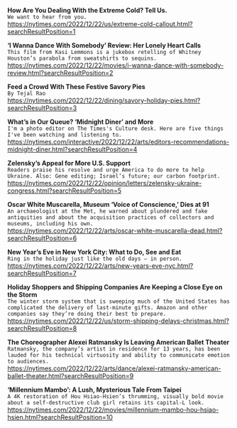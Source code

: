 **How Are You Dealing With the Extreme Cold? Tell Us.**\
`We want to hear from you.`\
https://nytimes.com/2022/12/22/us/extreme-cold-callout.html?searchResultPosition=1

**‘I Wanna Dance With Somebody’ Review: Her Lonely Heart Calls**\
`This film from Kasi Lemmons is a jukebox retelling of Whitney Houston’s parabola from sweatshirts to sequins.`\
https://nytimes.com/2022/12/22/movies/i-wanna-dance-with-somebody-review.html?searchResultPosition=2

**Feed a Crowd With These Festive Savory Pies**\
`By Tejal Rao`\
https://nytimes.com/2022/12/22/dining/savory-holiday-pies.html?searchResultPosition=3

**What’s in Our Queue? ‘Midnight Diner’ and More**\
`I'm a photo editor on The Times's Culture desk. Here are five things I've been watching and listening to.`\
https://nytimes.com/interactive/2022/12/22/arts/editors-recommendations-midnight-diner.html?searchResultPosition=4

**Zelensky’s Appeal for More U.S. Support**\
`Readers praise his resolve and urge America to do more to help Ukraine. Also: Gene editing; Israel’s future; our carbon footprint. `\
https://nytimes.com/2022/12/22/opinion/letters/zelensky-ukraine-congress.html?searchResultPosition=5

**Oscar White Muscarella, Museum ‘Voice of Conscience,’ Dies at 91**\
`An archaeologist at the Met, he warned about plundered and fake antiquities and about the acquisition practices of collectors and museums, including his own.`\
https://nytimes.com/2022/12/22/arts/oscar-white-muscarella-dead.html?searchResultPosition=6

**New Year’s Eve in New York City: What to Do, See and Eat**\
`Ring in the holiday just like the old days — in person.`\
https://nytimes.com/2022/12/22/arts/new-years-eve-nyc.html?searchResultPosition=7

**Holiday Shoppers and Shipping Companies Are Keeping a Close Eye on the Storm**\
`The winter storm system that is sweeping much of the United States has complicated the delivery of last-minute gifts. Amazon and other companies say they’re doing their best to prepare.`\
https://nytimes.com/2022/12/22/us/storm-shipping-delays-christmas.html?searchResultPosition=8

**The Choreographer Alexei Ratmansky Is Leaving American Ballet Theater**\
`Ratmansky, the company’s artist in residence for 13 years, has been lauded for his technical virtuosity and ability to communicate emotion to audiences.`\
https://nytimes.com/2022/12/22/arts/dance/alexei-ratmansky-american-ballet-theater.html?searchResultPosition=9

**‘Millennium Mambo’: A Lush, Mysterious Tale From Taipei**\
`A 4K restoration of Hou Hsiao-Hsien’s thrumming, visually bold movie about a self-destructive club girl retains its capital-L look.`\
https://nytimes.com/2022/12/22/movies/millennium-mambo-hou-hsiao-hsien.html?searchResultPosition=10

